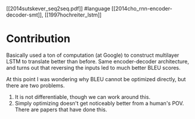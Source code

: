 [[2014sutskever_seq2seq.pdf]]
#language
[[2014cho_rnn-encoder-decoder-smt]], [[1997hochreiter_lstm]]

# Contribution 

   Basically used a ton of computation (at Google) to construct multilayer LSTM to translate better than before. Same encoder-decoder architecture, and turns out that reversing the inputs led to much better BLEU scores. 

   At this point I was wondering why BLEU cannot be optimized directly, but there are two problems. 
   1. It is not differentiable, though we can work around this. 
   2. Simply optimizing doesn't get noticeably better from a human's POV. There are papers that have done this. 
